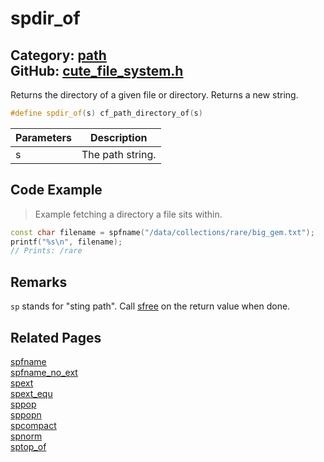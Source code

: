 # spdir_of

Category: [path](https://github.com/RandyGaul/cute_framework/blob/master/docs/api_reference?id=path)  
GitHub: [cute_file_system.h](https://github.com/RandyGaul/cute_framework/blob/master/include/cute_file_system.h)  
---

Returns the directory of a given file or directory. Returns a new string.

```cpp
#define spdir_of(s) cf_path_directory_of(s)
```

Parameters | Description
--- | ---
s | The path string.

## Code Example

> Example fetching a directory a file sits within.

```cpp
const char filename = spfname("/data/collections/rare/big_gem.txt");
printf("%s\n", filename);
// Prints: /rare
```

## Remarks

`sp` stands for "sting path". Call [sfree](https://github.com/RandyGaul/cute_framework/blob/master/docs/string/sfree.md) on the return value when done.

## Related Pages

[spfname](https://github.com/RandyGaul/cute_framework/blob/master/docs/path/spfname.md)  
[spfname_no_ext](https://github.com/RandyGaul/cute_framework/blob/master/docs/path/spfname_no_ext.md)  
[spext](https://github.com/RandyGaul/cute_framework/blob/master/docs/path/spext.md)  
[spext_equ](https://github.com/RandyGaul/cute_framework/blob/master/docs/path/spext_equ.md)  
[sppop](https://github.com/RandyGaul/cute_framework/blob/master/docs/path/sppop.md)  
[sppopn](https://github.com/RandyGaul/cute_framework/blob/master/docs/path/sppopn.md)  
[spcompact](https://github.com/RandyGaul/cute_framework/blob/master/docs/path/spcompact.md)  
[spnorm](https://github.com/RandyGaul/cute_framework/blob/master/docs/path/spnorm.md)  
[sptop_of](https://github.com/RandyGaul/cute_framework/blob/master/docs/path/sptop_of.md)  
